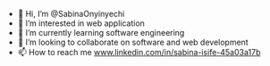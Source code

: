 - 👋 Hi, I’m @SabinaOnyinyechi
- 👀 I’m interested in web application
- 🌱 I’m currently learning software engineering
- 💞️ I’m looking to collaborate on software and web development
- 📫 How to reach me www.linkedin.com/in/sabina-isife-45a03a17b

<!---
SabinaOnyinyechi/SabinaOnyinyechi is a ✨ special ✨ repository because its `README.md` (this file) appears on your GitHub profile.
You can click the Preview link to take a look at your changes.
--->
